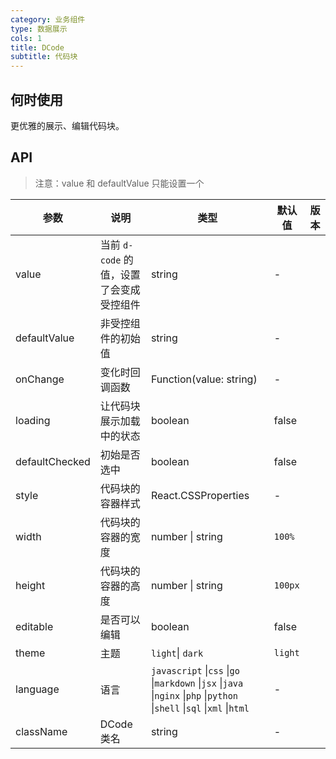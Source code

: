 ```yaml
---
category: 业务组件
type: 数据展示
cols: 1
title: DCode
subtitle: 代码块
---
```


## 何时使用

更优雅的展示、编辑代码块。

## API

> 注意：value 和 defaultValue 只能设置一个

| 参数 | 说明 | 类型 | 默认值 | 版本 |
| --- | --- | --- | --- | --- |
| value | 当前 `d-code` 的值，设置了会变成受控组件 | string | - |  |
| defaultValue | 非受控组件的初始值 | string | - |  |
| onChange | 变化时回调函数 | Function(value: string) | - |  |
| loading | 让代码块展示加载中的状态 | boolean | false |  |
| defaultChecked | 初始是否选中 | boolean | false |  |
| style | 代码块的容器样式 | React.CSSProperties | - |  |
| width | 代码块的容器的宽度 | number \| string | `100%` |  |
| height | 代码块的容器的高度 | number \| string | `100px` |  |
| editable | 是否可以编辑 | boolean | false |  |
| theme | 主题 | `light`\| `dark` | `light` |  |
| language | 语言 | `javascript` \|`css` \|`go` \|`markdown` \|`jsx` \|`java` \|`nginx` \|`php` \|`python` \|`shell` \|`sql` \|`xml` \|`html` | -  |  |
| className | DCode 类名 | string | - | |
